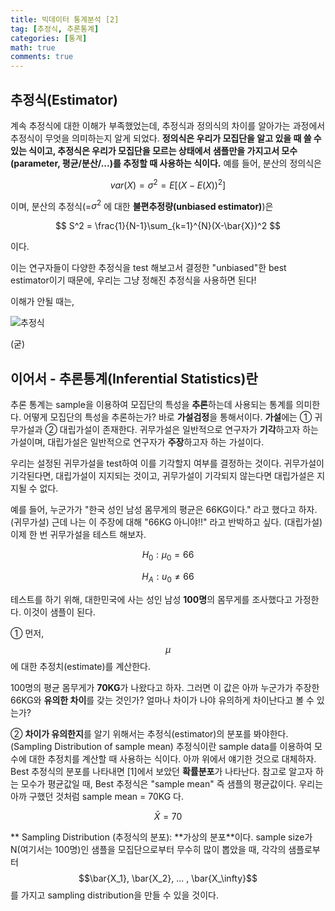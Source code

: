 ```yaml
---
title: 빅데이터 통계분석 [2]
tag: [추정식, 추론통계]
categories: [통계]
math: true
comments: true
---
```


## 추정식(Estimator)

계속 추정식에 대한 이해가 부족했었는데, 추정식과 정의식의 차이를 알아가는 과정에서 추정식이 무엇을 의미하는지 알게 되었다. **정의식은 우리가 모집단을 알고 있을 때 쓸 수 있는 식이고, 추정식은 우리가 모집단을 모르는 상태에서 샘플만을 가지고서 모수(parameter, 평균/분산/...)를 추정할 때 사용하는 식이다.** 예를 들어, 분산의 정의식은

$$
var(X) = \sigma^2 = E[(X-E(X))^2]
$$

이며, 분산의 추정식(=$\sigma^2$ 에 대한 **불편추정량(unbiased estimator)**)은

$$
S^2 = \frac{1}{N-1}\sum_{k=1}^{N}(X-\bar{X})^2
$$

이다.

이는 연구자들이 다양한 추정식을 test 해보고서 결정한 "unbiased"한 best estimator이기 때문에, 우리는 그냥 정해진 추정식을 사용하면 된다!

이해가 안될 때는,

![추정식](https://user-images.githubusercontent.com/37925813/96844975-21805400-148b-11eb-81af-fbcf4614047e.png)

(굳)

## 이어서 - 추론통계(Inferential Statistics)란

추론 통계는 sample을 이용하여 모집단의 특성을 **추론**하는데 사용되는 통계를 의미한다. 어떻게 모집단의 특성을 추론하는가? 바로 **가설검정**을 통해서이다. **가설**에는 ① 귀무가설과 ② 대립가설이 존재한다. 귀무가설은 일반적으로 연구자가 **기각**하고자 하는 가설이며, 대립가설은 일반적으로 연구자가 **주장**하고자 하는 가설이다.

우리는 설정된 귀무가설을 test하여 이를 기각할지 여부를 결정하는 것이다. 귀무가설이 기각된다면, 대립가설이 지지되는 것이고, 귀무가설이 기각되지 않는다면 대립가설은 지지될 수 없다.

예를 들어, 누군가가 "한국 성인 남성 몸무게의 평균은 66KG이다." 라고 했다고 하자. (귀무가설) 근데 나는 이 주장에 대해 "66KG 아니야!!" 라고 반박하고 싶다. (대립가설) 이제 한 번 귀무가설을 테스트 해보자.

$$
H_0 :  \mu_0=66
$$

$$
H_A : u_0 \ne 66
$$

테스트를 하기 위해, 대한민국에 사는 성인 남성 **100명**의 몸무게를 조사했다고 가정한다. 이것이 샘플이 된다.

① 먼저, $$\mu$$에 대한 추정치(estimate)를 계산한다.

100명의 평균 몸무게가 **70KG**가 나왔다고 하자. 그러면 이 값은 아까 누군가가 주장한 66KG와 **유의한 차이**를 갖는 것인가? 얼마나 차이가 나야 유의하게 차이난다고 볼 수 있는가?

② **차이가 유의한지**를 알기 위해서는 추정식(estimator)의 분포를 봐야한다. (Sampling Distribution of sample mean) 추정식이란 sample data를 이용하여 모수에 대한 추정치를 계산할 때 사용하는 식이다. 아까 위에서 얘기한 것으로 대체하자. Best 추정식의 분포를 나타내면 [1]에서 보았던 **확률분포**가 나타난다. 참고로 알고자 하는 모수가 평균값일 때, Best 추정식은 "sample mean" 즉 샘플의 평균값이다. 우리는 아까 구했던 것처럼 sample mean = 70KG 다.

$$
\bar{X} = 70
$$

** Sampling Distribution (추정식의 분포): **가상의 분포\*\*이다. sample size가 N(여기서는 100명)인 샘플을 모집단으로부터 무수히 많이 뽑았을 때, 각각의 샘플로부터 $$\bar{X_1}, \bar{X_2}, ... , \bar{X_\infty}$$ 를 가지고 sampling distribution을 만들 수 있을 것이다.
